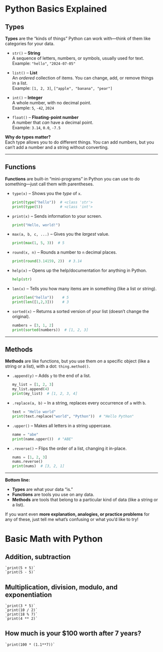 # Python Basics Explained

## Types

**Types** are the “kinds of things” Python can work with—think of them like categories for your data.

- `str()` – **String**  
  A sequence of letters, numbers, or symbols, usually used for text.  
  Example: `"hello"`, `"2024-07-05"`

- `list()` – **List**  
  An *ordered* collection of items. You can change, add, or remove things in a list.  
  Example: `[1, 2, 3]`, `["apple", "banana", "pear"]`

- `int()` – **Integer**  
  A whole number, with no decimal point.  
  Example: `5`, `-42`, `2024`

- `float()` – **Floating-point number**  
  A number that *can* have a decimal point.  
  Example: `3.14`, `0.0`, `-7.5`

**Why do types matter?**  
Each type allows you to do different things. You can add numbers, but you can’t add a number and a string without converting.

---

## Functions

**Functions** are built-in “mini-programs” in Python you can use to do something—just call them with parentheses.

- `type(x)` – Shows you the *type* of `x`.  
  ```python
  print(type("hello"))  # <class 'str'>
  print(type(5))        # <class 'int'>
  ```

- `print(x)` – Sends information to your screen.  
  ```python
  print("Hello, world!")
  ```

- `max(a, b, c, ...)` – Gives you the *largest* value.  
  ```python
  print(max(1, 5, 3))  # 5
  ```

- `round(x, n)` – Rounds a number to `n` decimal places.  
  ```python
  print(round(3.14159, 2))  # 3.14
  ```

- `help(x)` – Opens up the help/documentation for anything in Python.  
  ```python
  help(str)
  ```

- `len(x)` – Tells you how many items are in something (like a list or string).  
  ```python
  print(len("hello"))    # 5
  print(len([1,2,3]))    # 3
  ```

- `sorted(x)` – Returns a sorted version of your list (doesn’t change the original).  
  ```python
  numbers = [3, 1, 2]
  print(sorted(numbers))  # [1, 2, 3]
  ```

---

## Methods

**Methods** are like functions, but you use them *on* a specific object (like a string or a list), with a dot: `thing.method()`.

- `.append(y)` – Adds `y` to the end of a list.  
  ```python
  my_list = [1, 2, 3]
  my_list.append(4)
  print(my_list)  # [1, 2, 3, 4]
  ```

- `.replace(a, b)` – In a string, replaces every occurrence of `a` with `b`.  
  ```python
  text = "Hello world"
  print(text.replace("world", "Python"))  # "Hello Python"
  ```

- `.upper()` – Makes all letters in a string uppercase.  
  ```python
  name = "abe"
  print(name.upper())  # "ABE"
  ```

- `.reverse()` – Flips the order of a list, changing it in-place.  
  ```python
  nums = [1, 2, 3]
  nums.reverse()
  print(nums)  # [3, 2, 1]
  ```

---

**Bottom line:**  
- **Types** are what your data “is.”
- **Functions** are tools you use on any data.
- **Methods** are tools that belong to a particular kind of data (like a string or a list).

If you want even **more explanation, analogies, or practice problems** for any of these, just tell me what’s confusing or what you’d like to try!

# Basic Math with Python

## Addition, subtraction
    
    `print(5 + 5)`
    `print(5 - 5)`

## Multiplication, division, modulo, and exponentiation
    
    `print(3 * 5)`
    `print(10 / 2)`
    `print(18 % 7)`
    `print(4 ** 2)`

## How much is your $100 worth after 7 years?
    
    `print(100 * (1.1**7))`
